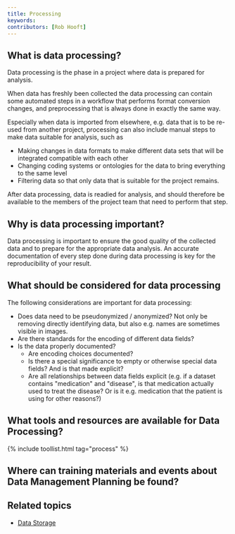 ```yaml
---
title: Processing
keywords:
contributors: [Rob Hooft]
---
```


## What is data processing?

Data processing is the phase in a project where data is prepared for analysis.

When data has freshly been collected the data processing can contain some automated steps in a workflow that performs format conversion changes, and preprocessing that is always done in exactly the same way.

Especially when data is imported from elsewhere, e.g. data that is to be re-used from another project, processing can also include manual steps to make data suitable for analysis, such as
 * Making changes in data formats to make different data sets that will be integrated compatible with each other
 * Changing coding systems or ontologies for the data to bring everything to the same level
 * Filtering data so that only data that is suitable for the project remains.

 After data processing, data is readied for analysis, and should therefore be available to the members of the project team that need to perform that step.

## Why is data processing important?

Data processing is important to ensure the good quality of the collected data and to prepare for the appropriate data analysis. An accurate documentation of every step done during data processing is key for the reproducibility of your result.

## What should be considered for data processing

The following considerations are important for data processing:

* Does data need to be pseudonymized / anonymized? Not only be removing directly identifying data, but also e.g. names are sometimes visible in images.
* Are there standards for the encoding of different data fields?
* Is the data properly documented?
    * Are encoding choices documented?
    * Is there a special significance to empty or otherwise special data fields? And is that made explicit?
    * Are all relationships between data fields explicit (e.g. if a dataset contains "medication" and "disease", is that medication actually used to treat the disease? Or is it e.g. medication that the patient is using for other reasons?)

## What tools and resources are available for Data Processing?

{% include toollist.html tag="process" %}

## Where can training materials and events about Data Management Planning be found?
<!-- Link to Tess query -->

## Related topics

* [Data Storage](storage)

<!--## External links
missing content -->
